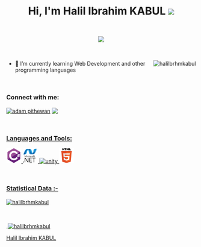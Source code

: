 ## <h1 align="center"> Hi, I'm Halil Ibrahim KABUL <img src="https://media.giphy.com/media/hvRJCLFzcasrR4ia7z/giphy.gif" width="35"></h1>
<br>

<p align="center">
  <a href="https://github.com/CodeWhiteWeb/CodeWhiteWeb"><img src="https://readme-typing-svg.herokuapp.com?color=%2336BCF7&center=true&vCenter=true&lines=Welcome+to+my+Github+page;Web+Dev;Game+Dev"></a>
</p>



<br>

<p><img align="right" src="https://raw.githubusercontent.com/Adam-pw/Adam-pw/main/animation_500_kxa883sd.gif" alt="halilbrhmkabul" /></p>



- 🌱 I’m currently learning Web Development and other programming languages


<br>

<h3 align="left">Connect with me:</h3>
<p align="left">
  <a href="https://www.linkedin.com/in/halilbrhmkabul/" target="blank"><img align="center"
      src="https://raw.githubusercontent.com/rahuldkjain/github-profile-readme-generator/master/src/images/icons/Social/linked-in-alt.svg"
      alt="adam pithewan" height="30" width="40" /></a> <a href="mailto:halil_ibrahim_kabul@hotmail.com"><img align ="center" src="https://img.icons8.com/color/48/null/apple-mail.png"/>

</p>

<br>

<h3 align="left">Languages and Tools:</h3>
<p align="left"> <img src="https://raw.githubusercontent.com/devicons/devicon/master/icons/csharp/csharp-original.svg" alt="csharp" width="40" height="40" style="max-width: 100%;"> <img src="https://raw.githubusercontent.com/devicons/devicon/master/icons/dot-net/dot-net-original-wordmark.svg" alt="dotnet" width="40" height="40" style="max-width: 100%;"> <img src="https://camo.githubusercontent.com/f8f5c4f90fe3c43e5b7858360cf3a4eeffcaa0bdf7352c7c8c4b9c1489bb7f99/68747470733a2f2f7777772e766563746f726c6f676f2e7a6f6e652f6c6f676f732f756e69747933642f756e69747933642d69636f6e2e737667" alt="unity" width="40" height="40" data-canonical-src="https://www.vectorlogo.zone/logos/unity3d/unity3d-icon.svg" style="max-width: 100%;"> <a href="https://www.w3.org/html/" target="_blank" rel="noreferrer"> <img
      src="https://raw.githubusercontent.com/devicons/devicon/master/icons/html5/html5-original-wordmark.svg"
      alt="html5" width="40" height="40" /> </a> <a href="https://www.adobe.com/in/products/illustrator.html"
    target="_blank" rel="noreferrer">
    
</p>

<br>

<h3>Statistical Data :-</h3>
<p><img align="center"
    src="https://github-readme-stats.vercel.app/api/top-langs?username=halilbrhmkabul&show_icons=true&locale=en&bg_color=0d1117&text_color=ffffff&layout=compact"
    alt="halilbrhmkabul" 
    bg_color=#808080/></p>

<br>

<p>&nbsp;<img align="center" src="https://github-readme-stats.vercel.app/api?username=halilbrhmkabul&show_icons=true&locale=en&bg_color=0d1117&text_color=ffffff&repo=convoychat"
    alt="halilbrhmkabul" /></p>


      


[Halil Ibrahim KABUL](https://github.com/halilbrhmkabul)
